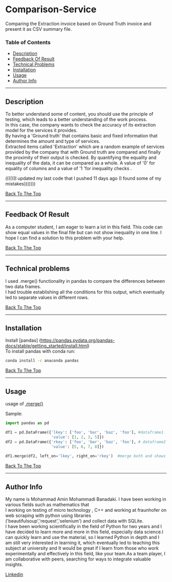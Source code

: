 # Comparison-Service

Comparing the Extraction invoice based on Ground Truth invoice and present it as CSV summary file.

### Table of Contents

- [Description](#description)
- [Feedback Of Result](#feedback-of-result)
- [Technical Problems](#technical-problems)
- [Installation](#installation)
- [Usage](#usage)
- [Author Info](#author-info)

---

## Description

To better understand some of content, you should use the principle of testing, which leads to a better understanding of the work process.  
In this case, the company wants to check the accuracy of its extraction model for the services it provides.  
By having a 'Ground truth' that contains basic and fixed information that determines the amount and type of services.  
Extracted items called 'Extraction' which are a random example of services provided by the company that with Ground truth are compared and finally the proximity of their output is checked.
By quantifying the equality and inequality of the data, it can be compared as a whole. A value of '0' for equality of columns and a value of '1 'for inequality checks .

((((((I updated my last code that I pushed 11 days ago (I found some of my mistakes)))))))

[Back To The Top](#Comparison-Service)

---

## Feedback Of Result

As a computer student, I am eager to learn a lot in this field.
This code can show equal values in the final file but can not show inequality in one line.
I hope I can find a solution to this problem with your help.

[Back To The Top](#Comparison-Service)

---

## Technical problems

I used .merge() functionality in pandas to compare the differences between two data frames.  
I had trouble establishing all the conditions for this output, which eventually led to separate values in different rows. 

[Back To The Top](#Comparison-Service)

---

## Installation

Install [pandas] (https://pandas.pydata.org/pandas-docs/stable/getting_started/install.html)  
To install pandas with conda run:

```bash
conda install -c anaconda pandas
```
[Back To The Top](#Comparison-Service)

---

## Usage

usage of [.merge()](https://pandas.pydata.org/pandas-docs/stable/reference/api/pandas.DataFrame.merge.html)

Sample: 

```python
import pandas as pd 

df1 = pd.DataFrame({'lkey': ['foo', 'bar', 'baz', 'foo'], #dataframe1
                    'value': [1, 2, 3, 5]})
df2 = pd.DataFrame({'rkey': ['foo', 'bar', 'baz', 'foo'], # dataframe2
                    'value': [5, 6, 7, 8]})
                    
df1.merge(df2, left_on='lkey', right_on='rkey')  #merge both and shows the differences 

```

[Back To The Top](#Comparison-Service)

---

## Author Info

My name is Mohammad Amin Mohammadi Banadaki. I have been working in various fields such as mathematics that  
I working on testing of micro technology , C++ and working at fraunhofer on web scraping with python using libraries ('beautifulsoup','request','selenium') and collect data with SQLite.  
I have been working scientifically in the field of Python for two years and I have decided to learn more and more in this field, especially data science.I can quickly learn and use the material, so I learned Python in depth and I am still very interested in learning it, which eventually led to teaching this subject at university and It would be great 
if I learn from those who work experimentally and effectively in this field, like your team.As a team player, I am collaborative with peers, searching for ways to integrate valuable insights. 

[Linkedin](https://www.linkedin.com/in/aminbanadaki/) 
